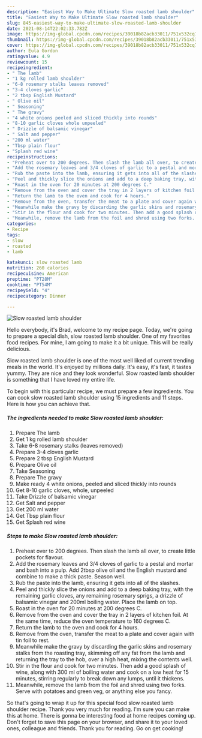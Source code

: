 ```yaml
---
description: "Easiest Way to Make Ultimate Slow roasted lamb shoulder"
title: "Easiest Way to Make Ultimate Slow roasted lamb shoulder"
slug: 845-easiest-way-to-make-ultimate-slow-roasted-lamb-shoulder
date: 2021-08-14T22:02:33.782Z
image: https://img-global.cpcdn.com/recipes/39018b82acb33011/751x532cq70/slow-roasted-lamb-shoulder-recipe-main-photo.jpg
thumbnail: https://img-global.cpcdn.com/recipes/39018b82acb33011/751x532cq70/slow-roasted-lamb-shoulder-recipe-main-photo.jpg
cover: https://img-global.cpcdn.com/recipes/39018b82acb33011/751x532cq70/slow-roasted-lamb-shoulder-recipe-main-photo.jpg
author: Eula Gordon
ratingvalue: 4.9
reviewcount: 15
recipeingredient:
- " The lamb"
- "1 kg rolled lamb shoulder"
- "6-8 rosemary stalks leaves removed"
- "3-4 cloves garlic"
- "2 tbsp English Mustard"
- " Olive oil"
- " Seasoning"
- " The gravy"
- "4 white onions peeled and sliced thickly into rounds"
- "8-10 garlic cloves whole unpeeled"
- " Drizzle of balsamic vinegar"
- " Salt and pepper"
- "200 ml water"
- "Tbsp plain flour"
- "Splash red wine"
recipeinstructions:
- "Preheat over to 200 degrees. Then slash the lamb all over, to create little pockets for flavour."
- "Add the rosemary leaves and 3/4 cloves of garlic to a pestal and mortar and bash into a pulp. Add 2tbsp olive oil and the English mustard and combine to make a thick paste. Season well."
- "Rub the paste into the lamb, ensuring it gets into all of the slashes."
- "Peel and thickly slice the onions and add to a deep baking tray, with the remaining garlic cloves, any remaining rosemary sprigs, a drizzle of balsamic vinegar and 200ml boiling water. Place the lamb on top."
- "Roast in the oven for 20 minutes at 200 degrees C."
- "Remove from the oven and cover the tray in 2 layers of kitchen foil. At the same time, reduce the oven temperature to 160 degrees C."
- "Return the lamb to the oven and cook for 4 hours."
- "Remove from the oven, transfer the meat to a plate and cover again with tin foil to rest."
- "Meanwhile make the gravy by discarding the garlic skins and rosemary stalks from the roasting tray, skimming off any fat from the lamb and returning the tray to the hob, over a high heat, mixing the contents well."
- "Stir in the flour and cook for two minutes. Then add a good splash of wine, along with 300 ml of boiling water and cook on a low heat for 15 minutes, stirring regularly to break down any lumps, until it thickens."
- "Meanwhile, remove the lamb from the foil and shred using two forks. Serve with potatoes and green veg, or anything else you fancy."
categories:
- Recipe
tags:
- slow
- roasted
- lamb

katakunci: slow roasted lamb 
nutrition: 260 calories
recipecuisine: American
preptime: "PT28M"
cooktime: "PT54M"
recipeyield: "4"
recipecategory: Dinner

---
```



![Slow roasted lamb shoulder](https://img-global.cpcdn.com/recipes/39018b82acb33011/751x532cq70/slow-roasted-lamb-shoulder-recipe-main-photo.jpg)

Hello everybody, it's Brad, welcome to my recipe page. Today, we're going to prepare a special dish, slow roasted lamb shoulder. One of my favorites food recipes. For mine, I am going to make it a bit unique. This will be really delicious.



Slow roasted lamb shoulder is one of the most well liked of current trending meals in the world. It's enjoyed by millions daily. It's easy, it's fast, it tastes yummy. They are nice and they look wonderful. Slow roasted lamb shoulder is something that I have loved my entire life.


To begin with this particular recipe, we must prepare a few ingredients. You can cook slow roasted lamb shoulder using 15 ingredients and 11 steps. Here is how you can achieve that.

<!--inarticleads1-->

##### The ingredients needed to make Slow roasted lamb shoulder:

1. Prepare  The lamb
1. Get 1 kg rolled lamb shoulder
1. Take 6-8 rosemary stalks (leaves removed)
1. Prepare 3-4 cloves garlic
1. Prepare 2 tbsp English Mustard
1. Prepare  Olive oil
1. Take  Seasoning
1. Prepare  The gravy
1. Make ready 4 white onions, peeled and sliced thickly into rounds
1. Get 8-10 garlic cloves, whole, unpeeled
1. Take  Drizzle of balsamic vinegar
1. Get  Salt and pepper
1. Get 200 ml water
1. Get Tbsp plain flour
1. Get Splash red wine




<!--inarticleads2-->

##### Steps to make Slow roasted lamb shoulder:

1. Preheat over to 200 degrees. Then slash the lamb all over, to create little pockets for flavour.
1. Add the rosemary leaves and 3/4 cloves of garlic to a pestal and mortar and bash into a pulp. Add 2tbsp olive oil and the English mustard and combine to make a thick paste. Season well.
1. Rub the paste into the lamb, ensuring it gets into all of the slashes.
1. Peel and thickly slice the onions and add to a deep baking tray, with the remaining garlic cloves, any remaining rosemary sprigs, a drizzle of balsamic vinegar and 200ml boiling water. Place the lamb on top.
1. Roast in the oven for 20 minutes at 200 degrees C.
1. Remove from the oven and cover the tray in 2 layers of kitchen foil. At the same time, reduce the oven temperature to 160 degrees C.
1. Return the lamb to the oven and cook for 4 hours.
1. Remove from the oven, transfer the meat to a plate and cover again with tin foil to rest.
1. Meanwhile make the gravy by discarding the garlic skins and rosemary stalks from the roasting tray, skimming off any fat from the lamb and returning the tray to the hob, over a high heat, mixing the contents well.
1. Stir in the flour and cook for two minutes. Then add a good splash of wine, along with 300 ml of boiling water and cook on a low heat for 15 minutes, stirring regularly to break down any lumps, until it thickens.
1. Meanwhile, remove the lamb from the foil and shred using two forks. Serve with potatoes and green veg, or anything else you fancy.




So that's going to wrap it up for this special food slow roasted lamb shoulder recipe. Thank you very much for reading. I'm sure you can make this at home. There is gonna be interesting food at home recipes coming up. Don't forget to save this page on your browser, and share it to your loved ones, colleague and friends. Thank you for reading. Go on get cooking!
